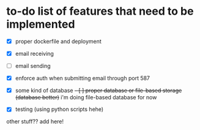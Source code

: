 # to-do list of features that need to be implemented

- [X] proper dockerfile and deployment
- [X] email receiving
- [ ] email sending
- [X] enforce auth when submitting email through port 587
- [X] some kind of database
~~- [ ] proper database or file-based storage (database better)~~ i'm doing file-based database for now
- [X] testing (using python scripts hehe)


other stuff?? add here!
